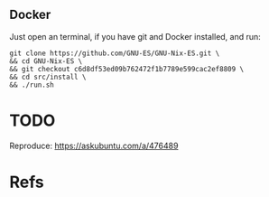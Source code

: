


## Docker

Just open an terminal, if you have git and Docker installed, and run:

```
git clone https://github.com/GNU-ES/GNU-Nix-ES.git \
&& cd GNU-Nix-ES \
&& git checkout c6d8df53ed09b762472f1b7789e599cac2ef8809 \
&& cd src/install \
&& ./run.sh
```


# TODO

Reproduce:
https://askubuntu.com/a/476489



# Refs


